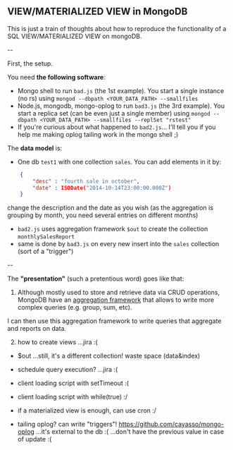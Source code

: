 VIEW/MATERIALIZED VIEW in MongoDB
---

This is just a train of thoughts about how to reproduce the functionality of a SQL VIEW/MATERIALIZED VIEW on mongoDB.

--

First, the setup.

You need **the following software**:
- Mongo shell to run `bad.js` (the 1st example).
  You start a single instance (no rs) using `mongod --dbpath <YOUR_DATA_PATH> --smallfiles`
- Node.js, mongodb, mongo-oplog to run `bad3.js` (the 3rd example).
  You start a replica set (can be even just a single member) using `mongod --dbpath <YOUR_DATA_PATH> --smallfiles --replSet "rstest"`
- If you're curious about what happened to `bad2.js`... I'll tell you if you help me making oplog tailing work in the mongo shell ;)

The **data model** is:
- One db `test1` with one collection `sales`.
  You can add elements in it by:
```json
    {
        "desc" : "fourth sale in october",
        "date" : ISODate("2014-10-14T23:00:00.000Z")
    }
```
  change the description and the date as you wish (as the aggregation is grouping by month, you need several entries on different months)
- `bad2.js` uses aggregation framework `$out` to create the collection `monthlySalesReport`
- same is done by `bad3.js` on every new insert into the `sales` collection (sort of a "trigger")

--

The **"presentation"** (such a pretentious word) goes like that:

1. Although mostly used to store and retrieve data via CRUD operations, MongoDB have an [aggregation framework](http://docs.mongodb.org/manual/core/aggregation-pipeline/) that allows to write more complex queries (e.g. group, sum, etc).

I can then use this aggregation framework to write queries that aggregate and reports on data.

2. how to create views
  ...jira :(

- $out
  ...still, it's a different collection! waste space (data&index)

- schedule query execution? 
  ...jira :(

- client loading script with setTimeout 
  :(

- client loading script with while(true) 
  :/

- if a materialized view is enough, can use cron
  :/

- tailing oplog? can write "triggers"! https://github.com/cayasso/mongo-oplog
  ...it's external to the db :(
  ...don't have the previous value in case of update :(